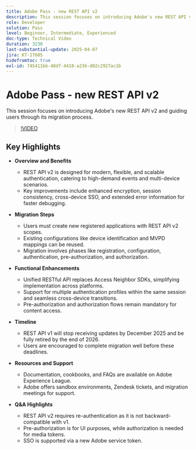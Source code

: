 ```yaml
---
title: Adobe Pass - new REST API v2
description: This session focuses on introducing Adobe's new REST API v2 and guiding users through its migration process.
role: Developer
solution: Pass
level: Beginner, Intermediate, Experienced
doc-type: Technical Video
duration: 3230
last-substantial-update: 2025-04-07
jira: KT-17685
hidefromtoc: true
exl-id: 745411bb-48d7-4410-a236-d02c2927ac1b
---
```

# Adobe Pass - new REST API v2

This session focuses on introducing Adobe's new REST API v2 and guiding users through its migration process.

>[!VIDEO](https://video.tv.adobe.com/v/3457461/?learn=on&enablevpops)

## Key Highlights

* **Overview and Benefits**

  * REST API v2 is designed for modern, flexible, and scalable authentication, catering to high-demand events and multi-device scenarios.
  * Key improvements include enhanced encryption, session consistency, cross-device SSO, and extended error information for faster debugging.

* **Migration Steps**

  * Users must create new registered applications with REST API v2 scopes.
  * Existing configurations like device identification and MVPD mappings can be reused.
  * Migration involves phases like registration, configuration, authentication, pre-authorization, and authorization.

* **Functional Enhancements**

  * Unified RESTful API replaces Access Neighbor SDKs, simplifying implementation across platforms.
  * Support for multiple authentication profiles within the same session and seamless cross-device transitions.
  * Pre-authorization and authorization flows remain mandatory for content access.

* **Timeline**

  * REST API v1 will stop receiving updates by December 2025 and be fully retired by the end of 2026.
  * Users are encouraged to complete migration well before these deadlines.

* **Resources and Support**

  * Documentation, cookbooks, and FAQs are available on Adobe Experience League.
  * Adobe offers sandbox environments, Zendesk tickets, and migration meetings for support.

* **Q&A Highlights**

  * REST API v2 requires re-authentication as it is not backward-compatible with v1.
  * Pre-authorization is for UI purposes, while authorization is needed for media tokens.
  * SSO is supported via a new Adobe service token.
